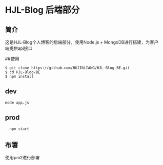 
# HJL-Blog 后端部分


## 简介
这是HJL-Blog个人博客的后端部分，使用Node.js + MongoDB进行搭建，为客户端提供api接口

##使用

```
$ git clone https://github.com/HUJINLIANG/HJL-Blog-BE.git
$ cd HJL-Blog-BE
$ npm install
```

## dev
```
node app.js
```

## prod
```
  npm start
```

## 布署

使用pm2进行部署


